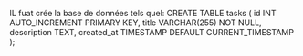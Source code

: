 IL fuat crée la base de données tels quel: 
CREATE TABLE tasks (
    id INT AUTO_INCREMENT PRIMARY KEY,
    title VARCHAR(255) NOT NULL,
    description TEXT,
    created_at TIMESTAMP DEFAULT CURRENT_TIMESTAMP
);
